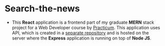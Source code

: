 # Search-the-news
* This __React__ application is a frontend part of my graduate __MERN__ stack project for a Web Developer course by [Practicum](https://practicum.com). This application uses API, which is created in a [separate repository](https://github.com/SoniaNeimark/news-explorer-api) and is hosted on the server where the __Express__ application is running on top of __Node JS__.
